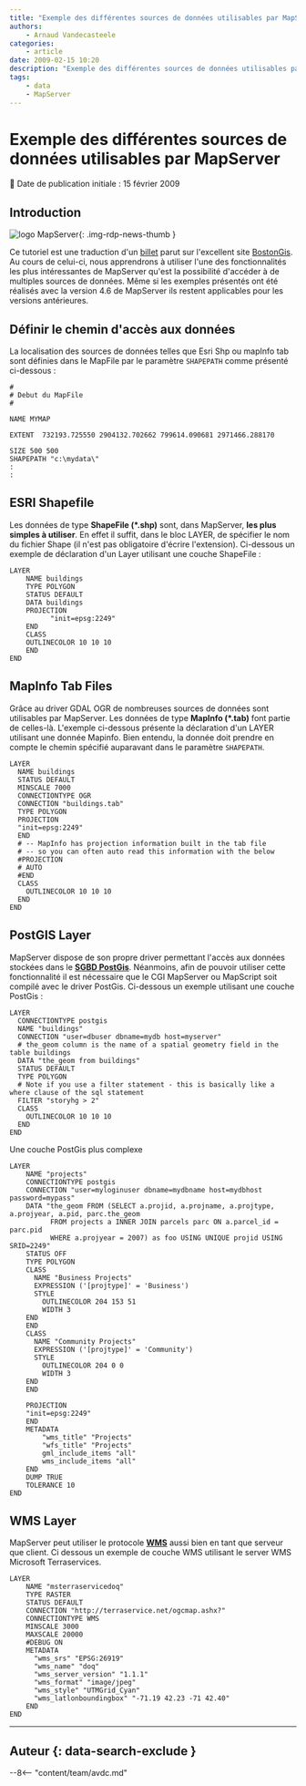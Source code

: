 ```yaml
---
title: "Exemple des différentes sources de données utilisables par MapServer"
authors:
    - Arnaud Vandecasteele
categories:
    - article
date: 2009-02-15 10:20
description: "Exemple des différentes sources de données utilisables par MapServer"
tags:
    - data
    - MapServer
---
```


# Exemple des différentes sources de données utilisables par MapServer

:calendar: Date de publication initiale : 15 février 2009

## Introduction

![logo MapServer](https://cdn.geotribu.fr/img/logos-icones/logiciels_librairies/mapserver.png "logo MapServer"){: .img-rdp-news-thumb }

Ce tutoriel est une traduction d'un [billet](http://www.bostongis.com/?content_name=umn_datasources#19) parut sur l'excellent site [BostonGis](http://www.bostongis.com/). Au cours de celui-ci, nous apprendrons à utiliser l'une des fonctionnalités les plus intéressantes de MapServer qu'est la possibilité d'accéder à de multiples sources de données. Même si les exemples présentés ont été réalisés avec la version 4.6 de MapServer ils restent applicables pour les versions antérieures.

## Définir le chemin d'accès aux données

La localisation des sources de données telles que Esri Shp ou mapInfo tab sont définies dans le MapFile par le paramètre `SHAPEPATH` comme présenté ci-dessous :

```
#
# Debut du MapFile
#

NAME MYMAP

EXTENT  732193.725550 2904132.702662 799614.090681 2971466.288170

SIZE 500 500
SHAPEPATH "c:\mydata\"
:
:
```

## ESRI Shapefile

Les données de type **ShapeFile (*.shp)** sont, dans MapServer, **les plus simples à utiliser**. En effet il suffit, dans le bloc LAYER, de spécifier le nom du fichier Shape (il n'est pas obligatoire d'écrire l'extension). Ci-dessous un exemple de déclaration d'un Layer utilisant une couche ShapeFile :

```
LAYER
    NAME buildings
    TYPE POLYGON
    STATUS DEFAULT
    DATA buildings
    PROJECTION
          "init=epsg:2249"
    END
    CLASS
    OUTLINECOLOR 10 10 10
    END
END
```

## MapInfo Tab Files

Grâce au driver GDAL OGR de nombreuses sources de données sont utilisables par MapServer. Les données de type **MapInfo (*.tab)** font partie de celles-là. L'exemple ci-dessous présente la déclaration d'un LAYER utilisant une donnée Mapinfo. Bien entendu, la donnée doit prendre en compte le chemin spécifié auparavant dans le paramètre `SHAPEPATH`.

```
LAYER  
  NAME buildings  
  STATUS DEFAULT  
  MINSCALE 7000  
  CONNECTIONTYPE OGR  
  CONNECTION "buildings.tab"  
  TYPE POLYGON  
  PROJECTION  
  "init=epsg:2249"  
  END  
  # -- MapInfo has projection information built in the tab file  
  # -- so you can often auto read this information with the below  
  #PROJECTION  
  # AUTO  
  #END  
  CLASS  
    OUTLINECOLOR 10 10 10  
  END  
END
```

## PostGIS Layer

MapServer dispose de son propre driver permettant l'accès aux données stockées dans le **[SGBD PostGis](http://postgis.refractions.net/)**. Néanmoins, afin de pouvoir utiliser cette fonctionnalité il est nécessaire que le CGI MapServer ou MapScript soit compilé avec le driver PostGis. Ci-dessous un exemple utilisant une couche PostGis :

```
LAYER  
  CONNECTIONTYPE postgis  
  NAME "buildings"  
  CONNECTION "user=dbuser dbname=mydb host=myserver"  
  # the_geom column is the name of a spatial geometry field in the table buildings  
  DATA "the_geom from buildings"  
  STATUS DEFAULT  
  TYPE POLYGON  
  # Note if you use a filter statement - this is basically like a where clause of the sql statement  
  FILTER "storyhg > 2"  
  CLASS  
    OUTLINECOLOR 10 10 10  
  END  
END
```

Une couche PostGis plus complexe

```
LAYER  
    NAME "projects"  
    CONNECTIONTYPE postgis  
    CONNECTION "user=myloginuser dbname=mydbname host=mydbhost password=mypass"  
    DATA "the_geom FROM (SELECT a.projid, a.projname, a.projtype, a.projyear, a.pid, parc.the_geom  
          FROM projects a INNER JOIN parcels parc ON a.parcel_id = parc.pid  
          WHERE a.projyear = 2007) as foo USING UNIQUE projid USING SRID=2249"  
    STATUS OFF  
    TYPE POLYGON  
    CLASS  
      NAME "Business Projects"  
      EXPRESSION ('[projtype]' = 'Business')  
      STYLE  
        OUTLINECOLOR 204 153 51  
        WIDTH 3  
    END  
    END  
    CLASS  
      NAME "Community Projects"  
      EXPRESSION ('[projtype]' = 'Community')  
      STYLE  
        OUTLINECOLOR 204 0 0  
        WIDTH 3  
    END  
    END

    PROJECTION  
    "init=epsg:2249"  
    END  
    METADATA  
        "wms_title" "Projects"  
        "wfs_title" "Projects"  
        gml_include_items "all"  
        wms_include_items "all"  
    END  
    DUMP TRUE  
    TOLERANCE 10  
END  
```

## WMS Layer

MapServer peut utiliser le protocole **[WMS](http://geotribu.net/node/9)** aussi bien en tant que serveur que client. Ci dessous un exemple de couche WMS utilisant le server WMS Microsoft Terraservices.

```
LAYER  
    NAME "msterraservicedoq"  
    TYPE RASTER  
    STATUS DEFAULT  
    CONNECTION "http://terraservice.net/ogcmap.ashx?"  
    CONNECTIONTYPE WMS  
    MINSCALE 3000  
    MAXSCALE 20000  
    #DEBUG ON  
    METADATA  
      "wms_srs" "EPSG:26919"  
      "wms_name" "doq"  
      "wms_server_version" "1.1.1"  
      "wms_format" "image/jpeg"  
      "wms_style" "UTMGrid_Cyan"  
      "wms_latlonboundingbox" "-71.19 42.23 -71 42.40"  
    END  
END
```

----

## Auteur {: data-search-exclude }

--8<-- "content/team/avdc.md"
